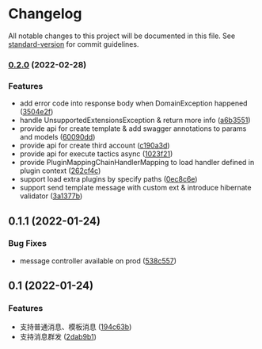 # Changelog

All notable changes to this project will be documented in this file. See [standard-version](https://github.com/conventional-changelog/standard-version) for commit guidelines.

### [0.2.0](https://github.com/pigeon-cp/pigeon/compare/v0.1.1...v0.2.0) (2022-02-28)

### Features

* add error code into response body when DomainException happened ([3504e2f](https://github.com/pigeon-cp/pigeon/commit/3504e2fbaeca32b795ab18795b0d53da30b15bc4))
* handle UnsupportedExtensionsException & return more info ([a6b3551](https://github.com/pigeon-cp/pigeon/commit/a6b35518c4c27e950dd76186d9fcd241e397a1be))
* provide api for create template & add swagger annotations to params and models ([60090dd](https://github.com/pigeon-cp/pigeon/commit/60090dd68a78550d307c77db6383aff64c01fbd1))
* provide api for create third account ([c190a3d](https://github.com/pigeon-cp/pigeon/commit/c190a3d2957f0fc62c515d7916fa1c5158dc096f))
* provide api for execute tactics async ([1023f21](https://github.com/pigeon-cp/pigeon/commit/1023f21b90ba3416e37b22a4f25f2f8134dcebb5))
* provide PluginMappingChainHandlerMapping to load handler defined in plugin context ([262cf4c](https://github.com/pigeon-cp/pigeon/commit/262cf4c6de4cedf3f2ea1a9f8ccd27e26522df67))
* support load extra plugins by specify paths ([0ec8c6e](https://github.com/pigeon-cp/pigeon/commit/0ec8c6ead8c351ffc05fe8576e8335eff29c8f91))
* support send template message with custom ext & introduce hibernate validator ([3a1377b](https://github.com/pigeon-cp/pigeon/commit/3a1377b7cbbbb6ec65ab6e125bd10f2fb26abc78))

## 0.1.1 (2022-01-24)

### Bug Fixes

* message controller available on prod ([538c557](https://github.com/pigeon-cp/pigeon/commit/538c5579c86582d053807d7aa81c38f8fa75545c))

## 0.1 (2022-01-24)

### Features

* 支持普通消息、模板消息 ([194c63b](https://github.com/pigeon-cp/pigeon/commit/194c63bf8f23f302dc630b5353c5659d2190f89b))
* 支持消息群发 ([2dab9b1](https://github.com/pigeon-cp/pigeon/commit/2dab9b15ba6dcdb2685ad08199dda222a5a6da0a))
